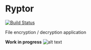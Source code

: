 # Ryptor
[![Build Status](https://travis-ci.com/LesnyRumcajs/ryptor.svg?branch=master)](https://travis-ci.com/LesnyRumcajs/ryptor)

File encryption / decryption application

**Work in progress**
![alt text](http://res.publicdomainfiles.com/pdf_view/62/13544697014037.png "Logo Title Text 1")